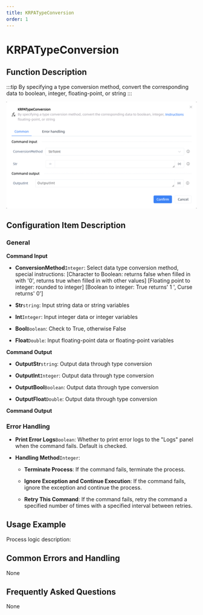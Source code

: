 ```yaml
---
title: KRPATypeConversion
order: 1
---
```


# KRPATypeConversion

## Function Description

:::tip 
By specifying a type conversion method, convert the corresponding data to boolean, integer, floating-point, or string
:::

![KRPATypeConversion](../../../assets/KRPATypeConversion_command.png)

## Configuration Item Description

### General

**Command Input**

- **ConversionMethod**`Integer`: Select data type conversion method, special instructions: [Character to Boolean: returns false when filled in with '0', returns true when filled in with other values] [Floating point to integer: rounded to integer] [Boolean to integer: True returns' 1 ', Curse returns' 0']

- **Str**`string`: Input string data or string variables

- **Int**`Integer`: Input integer data or integer variables

- **Bool**`Boolean`: Check to True, otherwise False

- **Float**`Double`: Input floating-point data or floating-point variables


**Command Output**

- **OutputStr**`string`: Output data through type conversion

- **OutputInt**`Integer`: Output data through type conversion

- **OutputBool**`Boolean`: Output data through type conversion

- **OutputFloat**`Double`: Output data through type conversion


**Command Output**

### Error Handling

- **Print Error Logs**`Boolean`: Whether to print error logs to the "Logs" panel when the command fails. Default is checked. 

- **Handling Method**`Integer`:

    - **Terminate Process**: If the command fails, terminate the process.

    - **Ignore Exception and Continue Execution**: If the command fails, ignore the exception and continue the process.

    - **Retry This Command**: If the command fails, retry the command a specified number of times with a specified interval between retries.

## Usage Example

Process logic description:

## Common Errors and Handling

None

## Frequently Asked Questions

None

